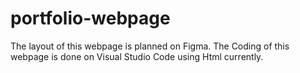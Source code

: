# portfolio-webpage

The layout of this webpage is planned on Figma. 
The Coding of this webpage is done on Visual Studio Code using Html currently. 

